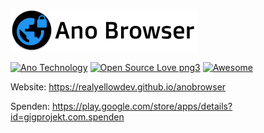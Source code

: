 ![Ano Browser](logo_black.png)

[![Ano Technology](https://goo.gl/x1VJfY)](anotechnology.andib.org)
[![Open Source Love png3](https://badges.frapsoft.com/os/v3/open-source.png?v=103)](https://github.com/realYellowDev/anobrowser/)
[![Awesome](https://cdn.rawgit.com/sindresorhus/awesome/d7305f38d29fed78fa85652e3a63e154dd8e8829/media/badge.svg)](https://github.com/sindresorhus/awesome)

Website: https://realyellowdev.github.io/anobrowser

Spenden: https://play.google.com/store/apps/details?id=gigprojekt.com.spenden




